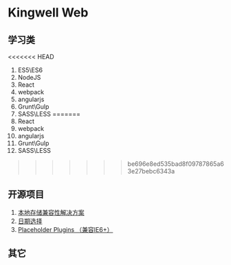 # Kingwell Web #

## 学习类 ##

<<<<<<< HEAD
1. ES5\ES6
1. NodeJS
1. React
1. webpack
1. angularjs
1. Grunt\Gulp
1. SASS\LESS
=======
1. React
1. webpack
1. angularjs
2. Grunt\Gulp
3. SASS\LESS
>>>>>>> be696e8ed535bad8f09787865a63e27bebc6343a

## 开源项目 ##

1. [本地存储兼容性解决方案](https://github.com/lengjh/local-storage)
1. [日期选择](https://github.com/lengjh/my-calendar)
1. [Placeholder Plugins （兼容IE6+）](https://github.com/front-devs/Placeholder-plugins-version1.0)

## 其它 ##